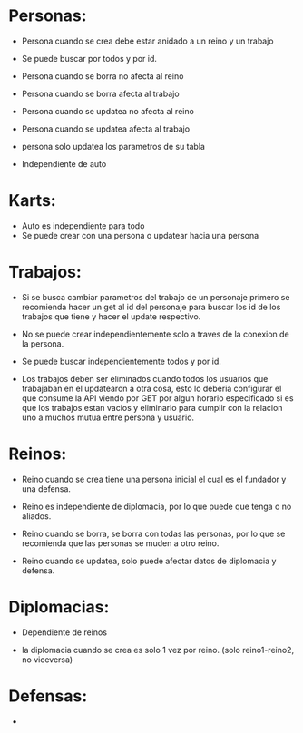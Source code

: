 # Personas:
* Persona cuando se crea debe estar anidado a un reino y un trabajo

* Se puede buscar por todos y por id.

* Persona cuando se borra no afecta al reino

* Persona cuando se borra afecta al trabajo

* Persona cuando se updatea no afecta al reino

* Persona cuando se updatea afecta al trabajo

* persona solo updatea los parametros de su tabla

* Independiente de auto

# Karts:
* Auto es independiente para todo
* Se puede crear con una persona o updatear hacia una persona

# Trabajos:
* Si se busca cambiar parametros del trabajo de un personaje primero se recomienda hacer un get al id del personaje para buscar los id de los trabajos que tiene y hacer el update respectivo.

* No se puede crear independientemente solo a traves de la conexion de la persona.

* Se puede buscar independientemente todos y por id.

* Los trabajos deben ser eliminados cuando todos los usuarios que trabajaban en el updatearon a otra cosa, esto lo deberia configurar el que consume la API viendo por GET por algun horario especificado si es que los trabajos estan vacios y eliminarlo para  cumplir con la relacion uno a muchos mutua entre persona y usuario.

# Reinos:
* Reino cuando se crea tiene una persona inicial el cual es el fundador y una defensa.

* Reino es independiente de diplomacia, por lo que puede que tenga o no aliados.

* Reino cuando se borra, se borra con todas las personas, por lo que se recomienda que las personas se muden a otro reino.

* Reino cuando se updatea, solo puede afectar datos de diplomacia y defensa.

# Diplomacias:
* Dependiente de reinos

* la diplomacia cuando se crea es solo 1 vez por reino. (solo reino1-reino2, no viceversa) 

# Defensas:
* 
